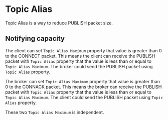 # Topic Alias
Topic Alias is a way to reduce PUBLISH packet size.

## Notifying capacity

The client can set `Topic Alias Maximum` property that value is greater than 0 to the CONNECT packet. This means the client can receive the PUBLISH packet with `Topic Alias` property that the value is less than or equal to `Topic Alias Maximum`. The broker could send the PUBLISH packet using `Topic Alias` property.

The broker can set `Topic Alias Maximum` property that value is greater than 0 to the CONNACK packet. This means the broker can receive the PUBLISH packet with `Topic Alias` property that the value is less than or equal to `Topic Alias Maximum`. The client could send the PUBLISH packet using `Topic Alias` property.

These two `Topic Alias Maximum` is independent.
